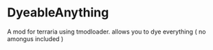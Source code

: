 # DyeableAnything
A mod for terraria using tmodloader. allows you to dye everything ( no amongus included )
